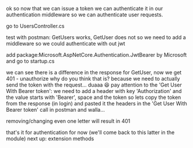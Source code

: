 ok so now that we can issue a token
 we can authenticate it in our authentication middleware so we can authenticate user requests.

go to UsersController.cs 

test with postman: GetUsers works, GetUser does not so we need to add a middleware so we could authenticate with out jwt

add package:Microsoft.AspNetCore.Authentication.JwtBearer by Microsoft
and go to startup.cs

we can see there is a difference in the response for GetUser, now we get 401 - unauthorize
why do you think that is?
because we need to actually send the token with the request... duaaa 😆
pay attention to the 'Get User With Bearer token': we need to add a header with key 'Authorization' and the value starts with 'Bearer', space and the token
so lets copy the token from the response (in login) and pasted it the headers in the 'Get User With Bearer token' call in postman
and walla...

removing/changing even one letter will result in 401 

that's it for authentication for now (we'll come back to this latter in the module)
next up: extension methods

